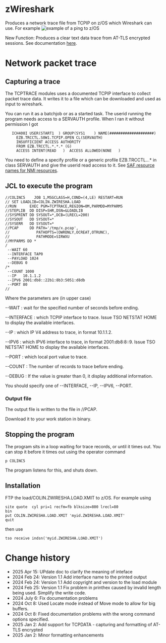 # zWireshark
Produces a network trace file from TCPIP on z/OS which Wireshark can use.
For example 
![example of a ping to z/OS](https://colinpaiceblog.files.wordpress.com/2024/02/zwireshark-1.jpg?w=999)

New Function:  Produces a clear text data trace from AT-TLS encrypted sessions.  See documentation [here](./TCPDATA.md).



# Network packet trace
##  Capturing a trace
The TCPTRACE modules uses a documented TCPIP interface to collect packet trace data.  It writes it to a file which can be downloaded and used as input to wireshark.

You can run it as a batchjob or as a started task.
The userid running the program needs access to a SERVAUTH profile.  When I ran it without permission I got
```  
   ICH408I USER(START1  ) GROUP(SYS1    ) NAME(####################)
     EZB.TRCCTL.S0W1.TCPIP.OPEN CL(SERVAUTH)                        
     INSUFFICIENT ACCESS AUTHORITY                                  
     FROM EZB.TRCCTL.*.*.* (G)                                      
     ACCESS INTENT(READ   )  ACCESS ALLOWED(NONE   ) 
```

You need to define a specify profile or a generic profile EZB.TRCCTL.*.*.* in class SERVAUTH           and give the userid read access to it.
See [SAF resource names for NMI resources](https://www.ibm.com/docs/en/zos/3.1.0?topic=enablement-saf-resource-names-nmi-resources).
## JCL to execute the program

```
//COLINC5    JOB 1,MSGCLASS=H,COND=(4,LE) RESTART=RUN 
// SET LOADLIB=COLIN.ZWIRESHA.LOAD 
//RUN      EXEC PGM=TCPTRACE,REGION=0M,PARMDD=MYPARMS 
//STEPLIB  DD DISP=SHR,DSN=&LOADLIB 
//SYSPRINT DD SYSOUT=*,DCB=(LRECL=200) 
//SYSOUT   DD SYSOUT=* 
//SYSERR   DD SYSOUT=* 
//PCAP     DD PATH='/tmp/x.pcap', 
//            PATHOPTS=(OWRONLY,OCREAT,OTRUNC), 
//            PATHMODE=SIRWXU 
//MYPARMS DD * 
/
 --WAIT 60 
 --INTERFACE TAP0 
 --PAYLOAD 1024 
 --DEBUG 0 
/* 
 --COUNT 1000 
 --IP   10.1.1.2 
 --IPV6 2001:db8::22b1:8b3:5051:d8db 
 --PORT 80 
// 
```

Where the parameters are (in upper case)


--WAIT 
: wait for the specified number of seconds before ending.

--INTERFACE
:  which TCPIP interface to trace.  Issue TSO NETSTAT HOME to display the available interfaces.

--IP
:  which IP V4 address to trace, in format 10.1.1.2.

--IPV6
:  which IPV6 interface to trace, in format 2001:db8:8::9.  Issue TSO NETSTAT HOME to display the available interfaces.

--PORT
: which local port value to trace.

--COUNT
:  The number of records to trace before ending.

--DEBUG
: If the value is greater than 0, it display additional information.

You should specify one of --INTERFACE, --IP, --IPV6, --PORT.


### Output file
The output file is written to the file in //PCAP.

Download it to your work station in binary.


## Stopping the program
The program sits in a loop waiting for trace records, or until it times out.
You can stop it before it times out using the operator command
```
p COLINC5
```
The program listens for this, and shuts down.


## Installation
FTP the load/COLIN.ZWIRESHA.LOAD.XMIT to z/OS.  For example using
```
site quote  cyl pri=1 recfm=fb blksize=800 lrecl=80
bin
put COLIN.ZWIRESHA.LOAD.XMIT 'myid.ZWIRESHA.LOAD.XMIT'
quit 
```
then use
```
tso receive indsn('myid.ZWIRESHA.LOAD.XMIT')
``` 

# Change history
- 2025 Apr 15: UPdate doc to clarify the meaning of inteface 
- 2024 Feb 24: Version 1.1 Add interface name to the printed output
-  2024 Feb 24: Version 1.1 Add copyright and version to the load module 
-  2024 Feb 25: Version 1.1 Fix problem in printhex caused by invalid length being used.  Simplify the write code. 
-  2024 July 6: Fix documentation problems
-  2024 Oct 8:  Used Locate mode instead of Move mode to allow for big buffers.
-  2024 Oct 8:  Fixed documentation problems with the wrong command options specified.  
-  2025 Jan 2:  Add support for TCPDATA - capturing and formatting of AT-TLS encrypted
-  2025 Jan 2:  Minor formatting enhancements